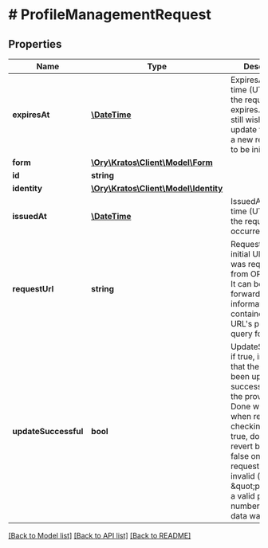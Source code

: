# # ProfileManagementRequest

## Properties

Name | Type | Description | Notes
------------ | ------------- | ------------- | -------------
**expiresAt** | [**\DateTime**](\DateTime.md) | ExpiresAt is the time (UTC) when the request expires. If the user still wishes to update the profile, a new request has to be initiated. | 
**form** | [**\Ory\Kratos\Client\Model\Form**](Form.md) |  | 
**id** | **string** |  | 
**identity** | [**\Ory\Kratos\Client\Model\Identity**](Identity.md) |  | 
**issuedAt** | [**\DateTime**](\DateTime.md) | IssuedAt is the time (UTC) when the request occurred. | 
**requestUrl** | **string** | RequestURL is the initial URL that was requested from ORY Kratos. It can be used to forward information contained in the URL&#39;s path or query for example. | 
**updateSuccessful** | **bool** | UpdateSuccessful, if true, indicates that the profile has been updated successfully with the provided data. Done will stay true when repeatedly checking. If set to true, done will revert back to false only when a request with invalid (e.g. \&quot;please use a valid phone number\&quot;) data was sent. | 

[[Back to Model list]](../../README.md#documentation-for-models) [[Back to API list]](../../README.md#documentation-for-api-endpoints) [[Back to README]](../../README.md)


